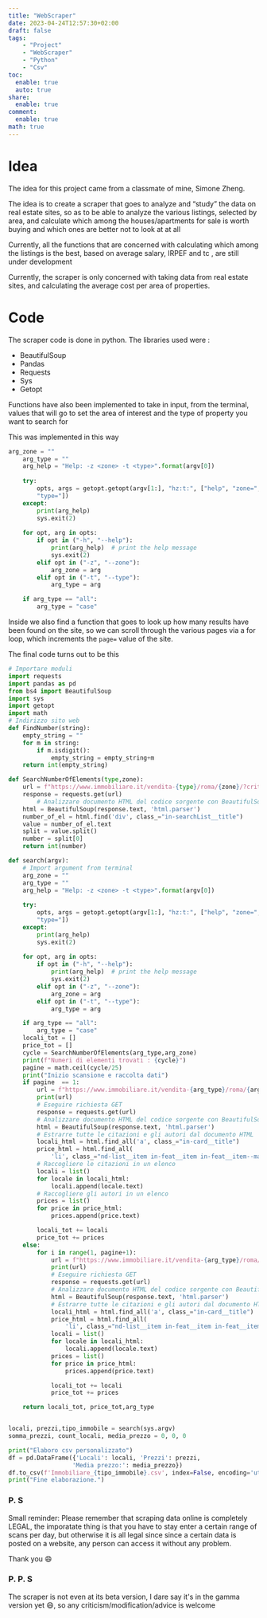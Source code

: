 ```yaml
---
title: "WebScraper"
date: 2023-04-24T12:57:30+02:00
draft: false
tags:
    - "Project"
    - "WebScraper"
    - "Python"
    - "Csv"
toc:
  enable: true
  auto: true
share:
  enable: true
comment:
  enable: true
math: true
---
```


# Idea
The idea for this project came from a classmate of mine, Simone Zheng.

The idea is to create a scraper that goes to analyze and “study” the data on real estate sites, so as to be able to analyze the various listings, selected by area, and calculate which among the houses/apartments for sale is worth buying and which ones are better not to look at at all

Currently, all the functions that are concerned with calculating which among the listings is the best, based on average salary, IRPEF and tc , are still under development

Currently, the scraper is only concerned with taking data from real estate sites, and calculating the average cost per area of properties.

# Code
The scraper code is done in python.
The libraries used were :

- BeautifulSoup
- Pandas
- Requests
- Sys
- Getopt

Functions have also been implemented to take in input, from the terminal, values that will go to set the area of interest and the type of property you want to search for

This was implemented in this way

```python
arg_zone = ""
    arg_type = ""
    arg_help = "Help: -z <zone> -t <type>".format(argv[0])
    
    try:
        opts, args = getopt.getopt(argv[1:], "hz:t:", ["help", "zone=", 
        "type="])
    except:
        print(arg_help)
        sys.exit(2)
    
    for opt, arg in opts:
        if opt in ("-h", "--help"):
            print(arg_help)  # print the help message
            sys.exit(2)
        elif opt in ("-z", "--zone"):
            arg_zone = arg
        elif opt in ("-t", "--type"):
            arg_type = arg

    if arg_type == "all":
        arg_type = "case"
```
Inside we also find a function that goes to look up how many results have been found on the site, so we can scroll through the various pages via a for loop, which increments the `page=` value of the site.

The final code turns out to be this

```python
# Importare moduli
import requests
import pandas as pd
from bs4 import BeautifulSoup
import sys
import getopt
import math
# Indirizzo sito web
def FindNumber(string):
    empty_string = ""
    for m in string:
        if m.isdigit():
            empty_string = empty_string+m
    return int(empty_string)

def SearchNumberOfElements(type,zone):
    url = f"https://www.immobiliare.it/vendita-{type}/roma/{zone}/?criterio=rilevanza&noAste=1"
    response = requests.get(url)
        # Analizzare documento HTML del codice sorgente con BeautifulSoup
    html = BeautifulSoup(response.text, 'html.parser')
    number_of_el = html.find('div', class_="in-searchList__title")
    value = number_of_el.text
    split = value.split()
    number = split[0]
    return int(number)

def search(argv):
    # Import argument from terminal
    arg_zone = ""
    arg_type = ""
    arg_help = "Help: -z <zone> -t <type>".format(argv[0])
    
    try:
        opts, args = getopt.getopt(argv[1:], "hz:t:", ["help", "zone=", 
        "type="])
    except:
        print(arg_help)
        sys.exit(2)
    
    for opt, arg in opts:
        if opt in ("-h", "--help"):
            print(arg_help)  # print the help message
            sys.exit(2)
        elif opt in ("-z", "--zone"):
            arg_zone = arg
        elif opt in ("-t", "--type"):
            arg_type = arg

    if arg_type == "all":
        arg_type = "case"
    locali_tot = []
    price_tot = []
    cycle = SearchNumberOfElements(arg_type,arg_zone)
    print(f"Numeri di elementi trovati : {cycle}")
    pagine = math.ceil(cycle/25)
    print("Inizio scansione e raccolta dati")
    if pagine  == 1:
        url = f"https://www.immobiliare.it/vendita-{arg_type}/roma/{arg_zone}/?criterio=rilevanza&noAste=1"
        print(url)
        # Eseguire richiesta GET
        response = requests.get(url)
        # Analizzare documento HTML del codice sorgente con BeautifulSoup
        html = BeautifulSoup(response.text, 'html.parser')
        # Estrarre tutte le citazioni e gli autori dal documento HTML
        locali_html = html.find_all('a', class_="in-card__title")
        price_html = html.find_all(
            'li', class_="nd-list__item in-feat__item in-feat__item--main in-realEstateListCard__features--main")
        # Raccogliere le citazioni in un elenco
        locali = list()
        for locale in locali_html:
            locali.append(locale.text)
        # Raccogliere gli autori in un elenco
        prices = list()
        for price in price_html:
            prices.append(price.text)

        locali_tot += locali
        price_tot += prices
    else:
        for i in range(1, pagine+1):
            url = f"https://www.immobiliare.it/vendita-{arg_type}/roma/{arg_zone}/?criterio=rilevanza&pag={i}&noAste=1"
            print(url)
            # Eseguire richiesta GET
            response = requests.get(url)
            # Analizzare documento HTML del codice sorgente con BeautifulSoup
            html = BeautifulSoup(response.text, 'html.parser')
            # Estrarre tutte le citazioni e gli autori dal documento HTML
            locali_html = html.find_all('a', class_="in-card__title")
            price_html = html.find_all(
                'li', class_="nd-list__item in-feat__item in-feat__item--main in-realEstateListCard__features--main")
            locali = list()
            for locale in locali_html:
                locali.append(locale.text)
            prices = list()
            for price in price_html:
                prices.append(price.text)

            locali_tot += locali
            price_tot += prices

    return locali_tot, price_tot,arg_type


locali, prezzi,tipo_immobile = search(sys.argv)
somma_prezzi, count_locali, media_prezzo = 0, 0, 0

print("Elaboro csv personalizzato")
df = pd.DataFrame({'Locali': locali, 'Prezzi': prezzi,
                  'Media prezzo:': media_prezzo})
df.to_csv(f'Immobiliare_{tipo_immobile}.csv', index=False, encoding='utf-8')
print("Fine elaborazione.")
```

### P. S 
Small reminder:
Please remember that scraping data online is completely LEGAL, the imporatate thing is that you have to stay enter a certain range of scans per day, but otherwise it is all legal since since a certain data is posted on a website, any person can access it without any problem.

Thank you :smile:

### P. P. S

The scraper is not even at its beta version, I dare say it's in the gamma version yet :smile:, so any criticism/modification/advice is welcome
